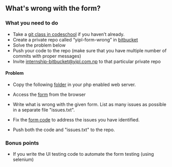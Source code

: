 ## What's wrong with the form?

### What you need to do

* Take a [git class in codeschool](https://www.codeschool.com/courses/try-git) if you haven’t already.
* Create a private repo called “yipl-form-wrong” in [bitbucket](https://bitbucket.org)
* Solve the problem below
* Push your code to the repo (make sure that you have multiple number of commits with proper messages) 
* Invite internship-bitbucket@yipl.com.np to that particular private repo


#### Problem

* Copy the following [folder](code) in your php enabled web server. 
* Access the [form](code/form.php) from the browser

* Write what is wrong with the given form. List as many issues as possible in a separate file "issues.txt". 
* Fix the [form code](code/form.php) to address the issues you have identified.
* Push both the code and "issues.txt" to the repo.

### Bonus points

* If you write the UI testing code to automate the form testing (using selenium)


